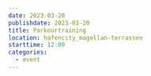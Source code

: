 ```yaml
---
date: 2023-03-20
publishdate: 2023-03-20
title: Parkourtraining
location: hafencity_magellan-terrassen
starttime: 12:00
categories:
  - event
---
```


